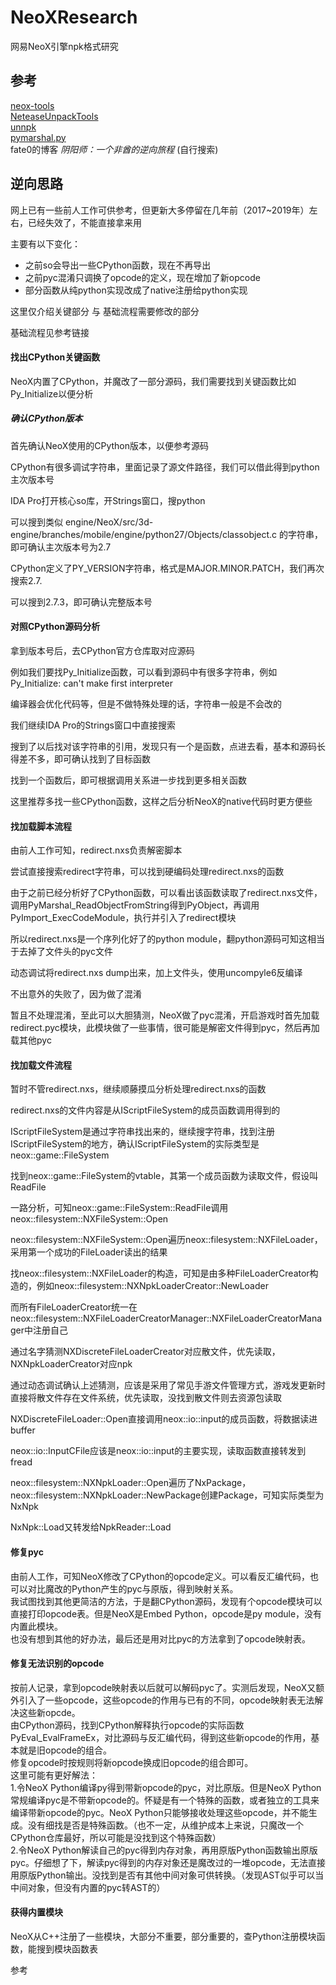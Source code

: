 # NeoXResearch
  
网易NeoX引擎npk格式研究

## 参考
[neox-tools](https://github.com/xforce/neox-tools)  
[NeteaseUnpackTools](https://github.com/yuanbi/NeteaseUnpackTools)  
[unnpk](https://github.com/YJBeetle/unnpk)  
[pymarshal.py](https://gist.github.com/fate0/3e1d23bce9d4d2cfa93848dd92aba3d4)  
fate0的博客 *阴阳师：一个非酋的逆向旅程*  (自行搜索)
  
## 逆向思路
网上已有一些前人工作可供参考，但更新大多停留在几年前（2017~2019年）左右，已经失效了，不能直接拿来用  

主要有以下变化：
* 之前so会导出一些CPython函数，现在不再导出
* 之前pyc混淆只调换了opcode的定义，现在增加了新opcode
* 部分函数从纯python实现改成了native注册给python实现

这里仅介绍关键部分 与 基础流程需要修改的部分  

基础流程见参考链接  

#### 找出CPython关键函数
NeoX内置了CPython，并魔改了一部分源码，我们需要找到关键函数比如Py_Initialize以便分析  

##### 确认CPython版本
首先确认NeoX使用的CPython版本，以便参考源码  

CPython有很多调试字符串，里面记录了源文件路径，我们可以借此得到python主次版本号  

IDA Pro打开核心so库，开Strings窗口，搜python  

可以搜到类似 engine/NeoX/src/3d-engine/branches/mobile/engine/python27/Objects/classobject.c 的字符串，即可确认主次版本号为2.7  

CPython定义了PY_VERSION字符串，格式是MAJOR.MINOR.PATCH，我们再次搜索2.7.  

可以搜到2.7.3，即可确认完整版本号  

#### 对照CPython源码分析
拿到版本号后，去CPython官方仓库取对应源码  

例如我们要找Py_Initialize函数，可以看到源码中有很多字符串，例如 Py_Initialize: can't make first interpreter  

编译器会优化代码等，但是不做特殊处理的话，字符串一般是不会改的  

我们继续IDA Pro的Strings窗口中直接搜索  

搜到了以后找对该字符串的引用，发现只有一个是函数，点进去看，基本和源码长得差不多，即可确认找到了目标函数  

找到一个函数后，即可根据调用关系进一步找到更多相关函数  

这里推荐多找一些CPython函数，这样之后分析NeoX的native代码时更方便些

#### 找加载脚本流程
由前人工作可知，redirect.nxs负责解密脚本  

尝试直接搜索redirect字符串，可以找到硬编码处理redirect.nxs的函数  

由于之前已经分析好了CPython函数，可以看出该函数读取了redirect.nxs文件，调用PyMarshal_ReadObjectFromString得到PyObject，再调用PyImport_ExecCodeModule，执行并引入了redirect模块   

所以redirect.nxs是一个序列化好了的python module，翻python源码可知这相当于去掉了文件头的pyc文件  

动态调试将redirect.nxs dump出来，加上文件头，使用uncompyle6反编译  

不出意外的失败了，因为做了混淆  

暂且不处理混淆，至此可以大胆猜测，NeoX做了pyc混淆，开启游戏时首先加载redirect.pyc模块，此模块做了一些事情，很可能是解密文件得到pyc，然后再加载其他pyc    

#### 找加载文件流程
暂时不管redirect.nxs，继续顺藤摸瓜分析处理redirect.nxs的函数  

redirect.nxs的文件内容是从IScriptFileSystem的成员函数调用得到的  

IScriptFileSystem是通过字符串找出来的，继续搜字符串，找到注册IScriptFileSystem的地方，确认IScriptFileSystem的实际类型是neox::game::FileSystem

找到neox::game::FileSystem的vtable，其第一个成员函数为读取文件，假设叫ReadFile  

一路分析，可知neox::game::FileSystem::ReadFile调用neox::filesystem::NXFileSystem::Open

neox::filesystem::NXFileSystem::Open遍历neox::filesystem::NXFileLoader，采用第一个成功的FileLoader读出的结果  

找neox::filesystem::NXFileLoader的构造，可知是由多种FileLoaderCreator构造的，例如neox::filesystem::NXNpkLoaderCreator::NewLoader  

而所有FileLoaderCreator统一在neox::filesystem::NXFileLoaderCreatorManager::NXFileLoaderCreatorManager中注册自己  

通过名字猜测NXDiscreteFileLoaderCreator对应散文件，优先读取，NXNpkLoaderCreator对应npk  

通过动态调试确认上述猜测，应该是采用了常见手游文件管理方式，游戏发更新时直接将散文件存在文件系统，优先读取，没找到散文件则去资源包读取  

NXDiscreteFileLoader::Open直接调用neox::io::input的成员函数，将数据读进buffer  

neox::io::InputCFile应该是neox::io::input的主要实现，读取函数直接转发到fread  

neox::filesystem::NXNpkLoader::Open遍历了NxPackage，neox::filesystem::NXNpkLoader::NewPackage创建Package，可知实际类型为NxNpk  

NxNpk::Load又转发给NpkReader::Load  












#### 修复pyc
由前人工作，可知NeoX修改了CPython的opcode定义。可以看反汇编代码，也可以对比魔改的Python产生的pyc与原版，得到映射关系。  
我试图找到其他更简洁的方法，于是翻CPython源码，发现有个opcode模块可以直接打印opcode表。但是NeoX是Embed Python，opcode是py module，没有内置此模块。    
也没有想到其他的好办法，最后还是用对比pyc的方法拿到了opcode映射表。  

#### 修复无法识别的opcode
按前人记录，拿到opcode映射表以后就可以解码pyc了。实测后发现，NeoX又额外引入了一些opcode，这些opcode的作用与已有的不同，opcode映射表无法解决这些新opcde。  
由CPython源码，找到CPython解释执行opcode的实际函数PyEval_EvalFrameEx，对比源码与反汇编代码，得到这些新opcode的作用，基本就是旧opcode的组合。  
修复opcode时按规则将新opcode换成旧opcode的组合即可。  
这里可能有更好解法：  
1.令NeoX Python编译py得到带新opcode的pyc，对比原版。但是NeoX Python常规编译pyc是不带新opcode的。怀疑是有一个特殊的函数，或者独立的工具来编译带新opcode的pyc。NeoX Python只能够接收处理这些opcode，并不能生成。没有细找是否是特殊函数。（也不一定，从维护成本上来说，只魔改一个CPython仓库最好，所以可能是没找到这个特殊函数）  
2.令NeoX Python解读自己的pyc得到内存对象，再用原版Python函数输出原版pyc。仔细想了下，解读pyc得到的内存对象还是魔改过的一堆opcode，无法直接用原版Python输出。没找到是否有其他中间对象可供转换。（发现AST似乎可以当中间对象，但没有内置的pyc转AST的） 

#### 获得内置模块
NeoX从C++注册了一些模块，大部分不重要，部分重要的，查Python注册模块函数，能搜到模块函数表

参考  

